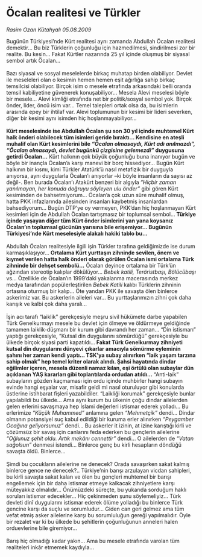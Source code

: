 # Öcalan realitesi ve Türkler

*Rasim Ozan Kütahyalı 05.08.2009*

<div class="taraf_structure_2col_1zq">
<div class="margen_n">



 <p>Bugünün Türkiyesi’nde Kürt realitesi aynı zamanda Abdullah Öcalan realitesi demektir... Bu biz Türklerin çoğunluğu için hazmedilmesi, sindirilmesi zor bir realite. Bu kesin... Fakat Kürtler nazarında 25 yıl içinde oluşmuş bir siyasal sembol artık Öcalan... <br/><br/>Bazı siyasal ve sosyal meselelerde birkaç muhatap birden olabiliyor. Devlet ile meseleleri olan o kesimin hemen hemen eşit ağırlığa sahip birkaç temsilcisi olabiliyor. Birçok isim o mesele etrafında arkasındaki belli oranda temsil kabiliyetine güvenerek konuşabiliyor... Mesela Alevi meselesi böyle bir mesele... Alevi kimliği etrafında net bir politik/sosyal sembol yok. Birçok önder, lider, öncü isim var... Temel talepleri ortak olsa da, bu isimlerin arasında epey bir ihtilaf var. Alevi toplumunun bir kesimi bir lideri severken, diğer bir kesimi aynı isimden hiç hoşlanmayabiliyor... <b><br/><br/>Kürt meselesinde ise Abdullah Öcalan şu son 30 yıl içinde muhtemel Kürt halk önderi olabilecek tüm isimleri geride bıraktı... Kendisine en ateşli muhalif olan Kürt kesimlerini bile <i>“Öcalan olmasaydı, Kürt adı anılmazdı”,</i> <i>“Öcalan olmasaydı, devlet bugünkü çizgisine gelemezdi”</i> duygusuna getirdi Öcalan...</b> Kürt halkının çok büyük çoğunluğu buna inanıyor bugün ve böyle bir inançla Öcalan’a karşı manevi bir borç hissediyor... Bugün Kürt halkının bir kısmı, kimi Türkler Atatürk’ü nasıl metafizik bir duyguyla anıyorsa, aynı duygularla Öcalan’ı anıyorlar –ki böyle insanların da sayısı az değil-. Ben burada Öcalan’ı Atakürt benzeri bir algıyla<b> </b><i>“Hiçbir zaman yanılmayan, her konuda doğruyu söyleyen ulu önder”</i> gibi gören Kürt kesiminden de bahsetmiyorum... Öcalan’a çok uzun süre muhalif olmuş, hatta PKK infazlarında ailesinden insanları kaybetmiş insanlardan bahsediyorum... Bugün DTP’ye oy vermeyen, PKK’dan hiç hoşlanmayan Kürt kesimleri için de Abdullah Öcalan tartışmasız bir toplumsal sembol...<b> Türkiye içinde yaşayan diğer tüm Kürt önder isimlerini yan yana koysanız Öcalan’ın toplumsal gücünün yarısına bile erişemiyor... Bugünün Türkiyesi’nde Kürt meselesiyle alakalı hakiki tablo bu...</b> <br/><br/>Abdullah Öcalan realitesiyle ilgili işin Türkler tarafına geldiğimizde ise durum karmaşıklaşıyor...<b> Ortalama Kürt yurttaşın zihninde sevilen, önem ve kıymet verilen hatta halk önderi olarak görülen Öcalan ismi ortalama Türk zihninde bir dehşet sembolü...</b> Öcalan deyince ortalama bir Türk’ün ağzından stereotip kalıplar dökülüyor...<i> Bebek katili, Teröristbaşı, Bölücübaşı </i>vs... Özellikle de Öcalan’ın 1999’daki yakalanma macerasında merkez medya tarafından popülerleştirilen <i>Bebek Katili</i> kalıbı Türklerin zihninin ortasına oturmuş bir kalıp... Öte yandan PKK ile savaşta ölen binlerce askerimiz var. Bu askerlerin aileleri var... Bu yurttaşlarımızın zihni çok daha karışık ve kalbi çok daha yaralı... <br/><br/>İşin acı tarafı “laiklik” gerekçesiyle meşru sivil hükümete darbe yapabilen Türk Genelkurmayı mesele bu devlet için ölmeye ve öldürmeye geldiğinde tamamen laiklik-düşmanı bir kurum gibi davrandı her zaman... “Din istismarı” yaptığı gerekçesiyle, “Kutsal din duygularını sömürdüğü” gerekçesiyle bu ülkede birçok siyasi parti kapatıldı...<b> Fakat Türk Genelkurmay zihniyeti kutsal din duygularını dünyevi çıkarlar amacıyla sömürme eyleminin şahını her zaman kendi yaptı... TSK’ya subay alınırken “laik yaşam tarzına sahip olmak” hep temel kriter olarak alındı. Şahsi hayatında dindar eğilimler içeren, mesela düzenli namaz kılan, eşi örtülü olan subaylar dün açıklanan YAŞ kararları gibi toplantılarda ordudan atıldı...</b> “Anti-laik” subayların gözden kaçmaması için ordu içinde muhbirler hangi subayın evinde hangi eşyalar var, misafir geldi mi nasıl oturuluyor gibi konularda üstlerine istihbarat fişleri yazabildiler. “Laikliği korumak” gerekçesiyle bunlar yapılabildi bu ülkede... Ama aynı kurum bu ülkenin çoğu dindar ailelerden gelen erlerini savaşmaya hep İslami değerleri istismar ederek yolladı... Bu erlerimize <i>“Küçük Muhammed”</i> anlamına gelen <i>“Mehmetçik”</i> dendi... Dindar olmanın potansiyel suç kabul edildiği bir kuruma erler alınırken <i>“Peygamber Ocağına geliyorsunuz”</i> dendi... Bu askerler it izinin, at izine karıştığı kirli ve çözümsüz bir savaş için canlarını feda ederken bu gençlerin ailelerine <i>“Oğlunuz şehit oldu. Artık mekânı cennettir”</i> dendi... O ailelerden de <i>“Vatan sağolsun”</i> denmesi istendi... Binlerce genç bu kirli hesapların döndüğü savaşta öldü. Binlerce... <br/><br/>Şimdi bu çocukların ailelerine ne denecek? Orada savaşırken sakat kalmış binlerce gence ne denecek?.. Türkiye’nin barışı arzulayan vicdan sahipleri, bu kirli savaşta sakat kalan ve ölen bu gençleri muhtemel bir barışı engellemek için bir daha istismar etmeye kalkacak zihniyetlere karşı müteyakkız olmalıdır... Önümüzdeki süreçte, bu yukarıda sorduğum haklı soruları istismar edecekler... Hiç çekinmeden şunu söylemeliyiz... Türk devleti dinî duygularını istismar ederek ölüme yolladığı bu binlerce Türk gencine karşı da suçlu ve sorumludur... Giden can geri gelmez ama tüm vefat etmiş asker ailelerine karşı bu sorumluluğun gereği yapılmalıdır. Öyle bir rezalet var ki bu ülkede bu şehitlerin çoğunluğunun anneleri halen orduevlerine bile giremiyor... <br/><br/>Barış hiç olmadığı kadar yakın... Ama bu mesele etrafında varolan tüm realiteleri inkâr etmemek kaydıyla...</p>
<br/>
<br/>
<br/>



<br/>


<div id="taraf_not">
</div>

</div>


</div>
